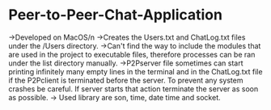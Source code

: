 # Peer-to-Peer-Chat-Application

->Developed on MacOS/n
->Creates the Users.txt and ChatLog.txt files under the /Users directory.
->Can't find the way to include the modules that are used in the project to executable files, therefore processes can be ran under the list directory manually.
->P2Pserver file sometimes can start printing infinitely many empty lines in the terminal and in the ChatLog.txt file if the P2Pclient is terminated before the server. To prevent any system crashes be careful. If server starts that action terminate the server as soon as possible.
-> Used library are son, time, date time and socket.


